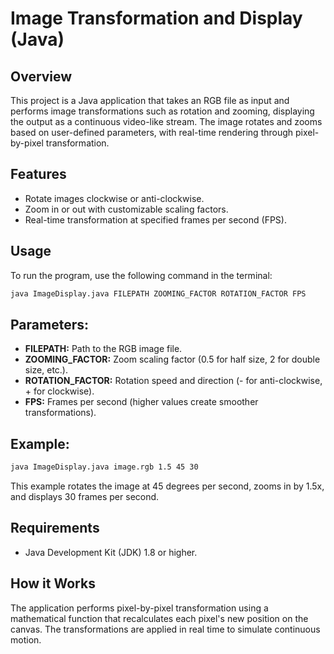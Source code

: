 # Image Transformation and Display (Java)

## Overview
This project is a Java application that takes an RGB file as input and performs image transformations such as rotation and zooming, displaying the output as a continuous video-like stream. The image rotates and zooms based on user-defined parameters, with real-time rendering through pixel-by-pixel transformation.

## Features
- Rotate images clockwise or anti-clockwise.
- Zoom in or out with customizable scaling factors.
- Real-time transformation at specified frames per second (FPS).

## Usage
To run the program, use the following command in the terminal:

```bash
java ImageDisplay.java FILEPATH ZOOMING_FACTOR ROTATION_FACTOR FPS
```

## Parameters:
- **FILEPATH:** Path to the RGB image file.
- **ZOOMING_FACTOR:** Zoom scaling factor (0.5 for half size, 2 for double size, etc.).
- **ROTATION_FACTOR:** Rotation speed and direction (- for anti-clockwise, + for clockwise).
- **FPS:** Frames per second (higher values create smoother transformations).

## Example:
```bash
java ImageDisplay.java image.rgb 1.5 45 30
```
This example rotates the image at 45 degrees per second, zooms in by 1.5x, and displays 30 frames per second.

## Requirements
- Java Development Kit (JDK) 1.8 or higher.
  
## How it Works
The application performs pixel-by-pixel transformation using a mathematical function that recalculates each pixel's new position on the canvas. The transformations are applied in real time to simulate continuous motion.
